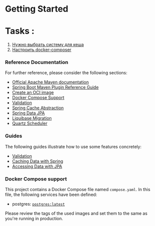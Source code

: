 # Getting Started

# Tasks :
1. [Нужно выбрать систему для кеша](https://blog.frankel.ch/choose-cache/2/)
2. [Настроить docker-composer](https://docs.spring.io/spring-boot/docs/3.1.5/reference/htmlsingle/index.html#features.docker-compose)

### Reference Documentation

For further reference, please consider the following sections:

* [Official Apache Maven documentation](https://maven.apache.org/guides/index.html)
* [Spring Boot Maven Plugin Reference Guide](https://docs.spring.io/spring-boot/docs/3.1.5/maven-plugin/reference/html/)
* [Create an OCI image](https://docs.spring.io/spring-boot/docs/3.1.5/maven-plugin/reference/html/#build-image)
* [Docker Compose Support](https://docs.spring.io/spring-boot/docs/3.1.5/reference/htmlsingle/index.html#features.docker-compose)
* [Validation](https://docs.spring.io/spring-boot/docs/3.1.5/reference/htmlsingle/index.html#io.validation)
* [Spring Cache Abstraction](https://docs.spring.io/spring-boot/docs/3.1.5/reference/htmlsingle/index.html#io.caching)
* [Spring Data JPA](https://docs.spring.io/spring-boot/docs/3.1.5/reference/htmlsingle/index.html#data.sql.jpa-and-spring-data)
* [Liquibase Migration](https://docs.spring.io/spring-boot/docs/3.1.5/reference/htmlsingle/index.html#howto.data-initialization.migration-tool.liquibase)
* [Quartz Scheduler](https://docs.spring.io/spring-boot/docs/3.1.5/reference/htmlsingle/index.html#io.quartz)

### Guides

The following guides illustrate how to use some features concretely:

* [Validation](https://spring.io/guides/gs/validating-form-input/)
* [Caching Data with Spring](https://spring.io/guides/gs/caching/)
* [Accessing Data with JPA](https://spring.io/guides/gs/accessing-data-jpa/)

### Docker Compose support

This project contains a Docker Compose file named `compose.yaml`.
In this file, the following services have been defined:

* postgres: [`postgres:latest`](https://hub.docker.com/_/postgres)

Please review the tags of the used images and set them to the same as you're running in production.